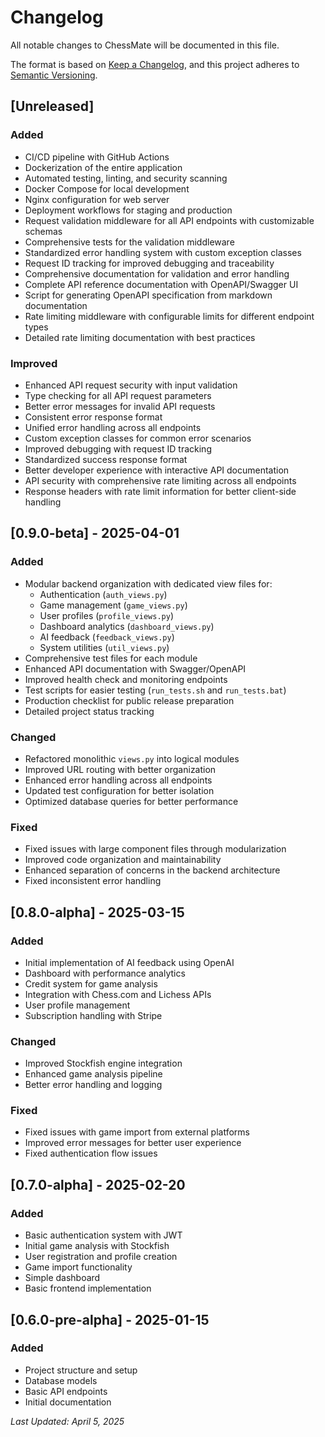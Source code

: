 # Changelog

All notable changes to ChessMate will be documented in this file.

The format is based on [Keep a Changelog](https://keepachangelog.com/en/1.0.0/),
and this project adheres to [Semantic Versioning](https://semver.org/spec/v2.0.0.html).

## [Unreleased]

### Added
- CI/CD pipeline with GitHub Actions
- Dockerization of the entire application
- Automated testing, linting, and security scanning
- Docker Compose for local development
- Nginx configuration for web server
- Deployment workflows for staging and production
- Request validation middleware for all API endpoints with customizable schemas
- Comprehensive tests for the validation middleware
- Standardized error handling system with custom exception classes
- Request ID tracking for improved debugging and traceability
- Comprehensive documentation for validation and error handling
- Complete API reference documentation with OpenAPI/Swagger UI
- Script for generating OpenAPI specification from markdown documentation
- Rate limiting middleware with configurable limits for different endpoint types
- Detailed rate limiting documentation with best practices

### Improved
- Enhanced API request security with input validation
- Type checking for all API request parameters
- Better error messages for invalid API requests
- Consistent error response format
- Unified error handling across all endpoints
- Custom exception classes for common error scenarios
- Improved debugging with request ID tracking
- Standardized success response format
- Better developer experience with interactive API documentation
- API security with comprehensive rate limiting across all endpoints
- Response headers with rate limit information for better client-side handling

## [0.9.0-beta] - 2025-04-01

### Added
- Modular backend organization with dedicated view files for:
  - Authentication (`auth_views.py`)
  - Game management (`game_views.py`)
  - User profiles (`profile_views.py`)
  - Dashboard analytics (`dashboard_views.py`)
  - AI feedback (`feedback_views.py`)
  - System utilities (`util_views.py`)
- Comprehensive test files for each module
- Enhanced API documentation with Swagger/OpenAPI
- Improved health check and monitoring endpoints
- Test scripts for easier testing (`run_tests.sh` and `run_tests.bat`)
- Production checklist for public release preparation
- Detailed project status tracking

### Changed
- Refactored monolithic `views.py` into logical modules
- Improved URL routing with better organization
- Enhanced error handling across all endpoints
- Updated test configuration for better isolation
- Optimized database queries for better performance

### Fixed
- Fixed issues with large component files through modularization
- Improved code organization and maintainability
- Enhanced separation of concerns in the backend architecture
- Fixed inconsistent error handling

## [0.8.0-alpha] - 2025-03-15

### Added
- Initial implementation of AI feedback using OpenAI
- Dashboard with performance analytics
- Credit system for game analysis
- Integration with Chess.com and Lichess APIs
- User profile management
- Subscription handling with Stripe

### Changed
- Improved Stockfish engine integration
- Enhanced game analysis pipeline
- Better error handling and logging

### Fixed
- Fixed issues with game import from external platforms
- Improved error messages for better user experience
- Fixed authentication flow issues

## [0.7.0-alpha] - 2025-02-20

### Added
- Basic authentication system with JWT
- Initial game analysis with Stockfish
- User registration and profile creation
- Game import functionality
- Simple dashboard
- Basic frontend implementation

## [0.6.0-pre-alpha] - 2025-01-15

### Added
- Project structure and setup
- Database models
- Basic API endpoints
- Initial documentation

*Last Updated: April 5, 2025*
